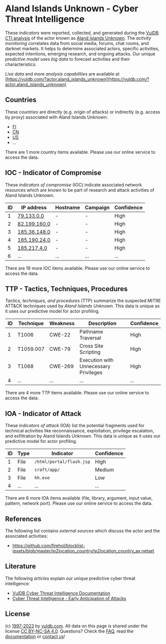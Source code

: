 # Aland Islands Unknown - Cyber Threat Intelligence

These _indicators_ were reported, collected, and generated during the [VulDB CTI analysis](https://vuldb.com/?kb.cti) of the actor known as [Aland Islands Unknown](https://vuldb.com/?actor.aland_islands_unknown). The _activity monitoring_ correlates data from social media, forums, chat rooms, and darknet markets. It helps to determine associated actors, specific activities, expected intentions, emerging research, and ongoing attacks. Our unique _predictive model_ uses _big data_ to forecast activities and their characteristics.

_Live data_ and more _analysis capabilities_ are available at [https://vuldb.com/?actor.aland_islands_unknown](https://vuldb.com/?actor.aland_islands_unknown)

## Countries

These _countries_ are directly (e.g. origin of attacks) or indirectly (e.g. access by proxy) associated with Aland Islands Unknown:

* [FI](https://vuldb.com/?country.fi)
* [CN](https://vuldb.com/?country.cn)
* [US](https://vuldb.com/?country.us)
* ...

There are 1 more country items available. Please use our online service to access the data.

## IOC - Indicator of Compromise

These _indicators of compromise_ (IOC) indicate associated network resources which are known to be part of research and attack activities of Aland Islands Unknown.

ID | IP address | Hostname | Campaign | Confidence
-- | ---------- | -------- | -------- | ----------
1 | [79.133.0.0](https://vuldb.com/?ip.79.133.0.0) | - | - | High
2 | [82.199.160.0](https://vuldb.com/?ip.82.199.160.0) | - | - | High
3 | [185.36.148.0](https://vuldb.com/?ip.185.36.148.0) | - | - | High
4 | [185.190.24.0](https://vuldb.com/?ip.185.190.24.0) | - | - | High
5 | [185.217.4.0](https://vuldb.com/?ip.185.217.4.0) | - | - | High
6 | ... | ... | ... | ...

There are 18 more IOC items available. Please use our online service to access the data.

## TTP - Tactics, Techniques, Procedures

_Tactics, techniques, and procedures_ (TTP) summarize the suspected MITRE ATT&CK techniques used by _Aland Islands Unknown_. This data is unique as it uses our predictive model for actor profiling.

ID | Technique | Weakness | Description | Confidence
-- | --------- | -------- | ----------- | ----------
1 | T1006 | CWE-22 | Pathname Traversal | High
2 | T1059.007 | CWE-79 | Cross Site Scripting | High
3 | T1068 | CWE-269 | Execution with Unnecessary Privileges | High
4 | ... | ... | ... | ...

There are 4 more TTP items available. Please use our online service to access the data.

## IOA - Indicator of Attack

These _indicators of attack_ (IOA) list the potential fragments used for technical activities like reconnaissance, exploitation, privilege escalation, and exfiltration by Aland Islands Unknown. This data is unique as it uses our predictive model for actor profiling.

ID | Type | Indicator | Confidence
-- | ---- | --------- | ----------
1 | File | `/html/portal/flash.jsp` | High
2 | File | `craft/app/` | Medium
3 | File | `hh.exe` | Low
4 | ... | ... | ...

There are 6 more IOA items available (file, library, argument, input value, pattern, network port). Please use our online service to access the data.

## References

The following list contains _external sources_ which discuss the actor and the associated activities:

* https://github.com/firehol/blocklist-ipsets/blob/master/ip2location_country/ip2location_country_ax.netset

## Literature

The following _articles_ explain our unique predictive cyber threat intelligence:

* [VulDB Cyber Threat Intelligence Documentation](https://vuldb.com/?kb.cti)
* [Cyber Threat Intelligence - Early Anticipation of Attacks](https://www.scip.ch/en/?labs.20201022)

## License

(c) [1997-2023](https://vuldb.com/?kb.changelog) by [vuldb.com](https://vuldb.com/?kb.about). All data on this page is shared under the license [CC BY-NC-SA 4.0](https://creativecommons.org/licenses/by-nc-sa/4.0/). Questions? Check the [FAQ](https://vuldb.com/?kb.faq), read the [documentation](https://vuldb.com/?kb) or [contact us](https://vuldb.com/?contact)!
